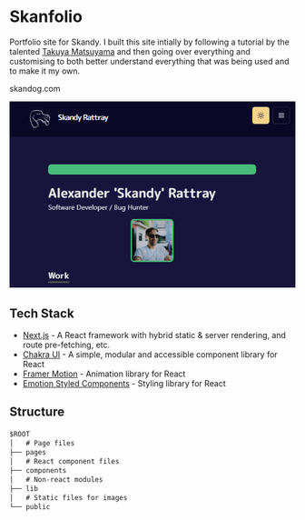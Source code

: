 # Skanfolio

Portfolio site for Skandy. I built this site intially by following a tutorial by the talented [Takuya Matsuyama](https://github.com/craftzdog) and then 
going over everything and customising to both better understand everything that was being used and to make it my own.

skandog.com

[![Skanfolio Homepage](public/images/projects/skanfolio_dark.png "Skanfolio Homepage")](http://p-skandog.vercel.app/)


## Tech Stack

- [Next.js](https://nextjs.org/) - A React framework with hybrid static & server rendering, and route pre-fetching, etc.
- [Chakra UI](https://chakra-ui.com/) - A simple, modular and accessible component library for React
- [Framer Motion](https://www.framer.com/motion/) - Animation library for React
- [Emotion Styled Components](https://emotion.sh/docs/styled) - Styling library for React



## Structure

```
$ROOT
│   # Page files
├── pages
│   # React component files
├── components
│   # Non-react modules
├── lib
│   # Static files for images
└── public
```

